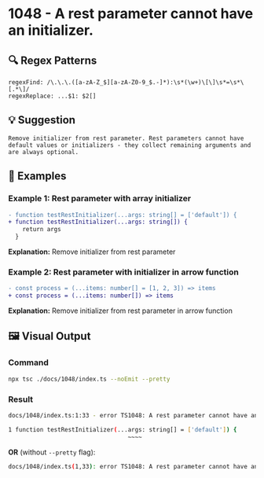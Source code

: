 # 1048 - A rest parameter cannot have an initializer.

## 🔍 Regex Patterns
```regex
regexFind: /\.\.\.([a-zA-Z_$][a-zA-Z0-9_$.-]*):\s*(\w+)\[\]\s*=\s*\[.*\]/
regexReplace: ...$1: $2[]
```

## 💡 Suggestion
```text
Remove initializer from rest parameter. Rest parameters cannot have default values or initializers - they collect remaining arguments and are always optional.
```

## 📝 Examples

### Example 1: Rest parameter with array initializer
```diff
- function testRestInitializer(...args: string[] = ['default']) {
+ function testRestInitializer(...args: string[]) {
    return args
  }
```

**Explanation:** Remove initializer from rest parameter

### Example 2: Rest parameter with initializer in arrow function
```diff
- const process = (...items: number[] = [1, 2, 3]) => items
+ const process = (...items: number[]) => items
```

**Explanation:** Remove initializer from rest parameter in arrow function

## 🖼️ Visual Output
### Command
```bash
npx tsc ./docs/1048/index.ts --noEmit --pretty
```

### Result
```bash
docs/1048/index.ts:1:33 - error TS1048: A rest parameter cannot have an initializer.

1 function testRestInitializer(...args: string[] = ['default']) {
                                  ~~~~
```

**OR** (without `--pretty` flag):

```bash
docs/1048/index.ts(1,33): error TS1048: A rest parameter cannot have an initializer.
```
